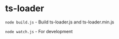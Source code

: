 ts-loader
=========

`node build.js` - Build ts-loader.js and ts-loader.min.js

`node watch.js` - For development

